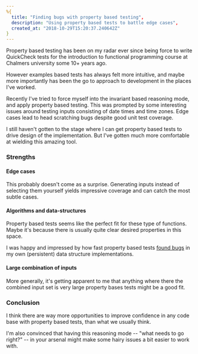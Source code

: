 ```yaml
---
%{
  title: "Finding bugs with property based testing",
  description: "Using property based tests to battle edge cases",
  created_at: "2018-10-29T15:20:37.240642Z"
}
---
```

Property based testing has been on my radar ever since being force to write QuickCheck tests for the introduction to functional programming course at Chalmers university some 10+ years ago.

However examples based tests has always felt more intuitive, and maybe more importantly has been the go to approach to development in the places I've worked.

Recently I've tried to force myself into the invariant based reasoning mode, and apply
property based testing. This was prompted by some interesting
issues around testing inputs consisting of date times and time zones.
Edge cases lead to head scratching bugs despite good unit test coverage.

I still haven't gotten to the stage where I can get property based tests to drive design of the implementation. But I've gotten much more comfortable at wielding this amazing tool.

### Strengths

#### Edge cases

This probably doesn't come as a surprise. Generating inputs instead of selecting them yourself yields impressive coverage and can catch the most subtle cases.

#### Algorithms and data-structures

Property based tests seems like the perfect fit for these type of functions. Maybe it's because there is usually quite clear desired properties in this space.

I was happy and impressed by how fast property based tests [found bugs](https://github.com/vorce/dasie/pull/8) in my own (persistent) data structure implementations.

#### Large combination of inputs

More generally, it's getting apparent to me that anything where there the combined input set is very large property bases tests might be a good fit.

### Conclusion

I think there are way more opportunities to improve confidence in any code base with property based tests, than what we usually think.

I'm also convinced that having this reasoning mode -- "what needs to go right?" -- in your arsenal might make some hairy issues a bit easier to work with.
